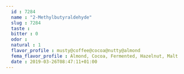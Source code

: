 ```yaml
---
  id : 7284
  name : "2-Methylbutyraldehyde"
  slug : 7284
  taste : 
  bitter : 0
  odor : 
  natural : 1
  flavor_profile : musty@coffee@cocoa@nutty@almond
  fema_flavor_profile : Almond, Cocoa, Fermented, Hazelnut, Malt
  date : 2019-03-26T08:47:11+01:00
---
```



